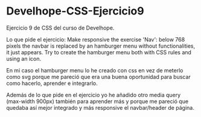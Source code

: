 # Develhope-CSS-Ejercicio9
Ejercicio 9 de CSS del curso de Develhope.

Lo que pide el ejercicio: Make responsive the exercise 'Nav': below 768 pixels the navbar is replaced by an hamburger menu without functionalities, it just appears. Try to create the hamburger menu both with CSS rules and using an icon.

En mi caso el hamburger menu lo he creado con css en vez de meterlo como svg porque me pareció que era una buena oportunidad para buscar como hacerlo, aprender e integrarlo.

Además de lo que pide en el ejercicio yo he añadido otro media query (max-width 900px) también para aprender más y porque me pareció que quedaba así mejor integrado y más responsive el navbar/header de página.
